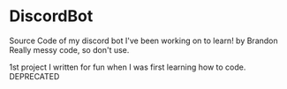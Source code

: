 # DiscordBot
 Source Code of my discord bot I've been working on to learn! by Brandon
Really messy code, so don't use.

1st project I written for fun when I was first learning how to code.
DEPRECATED
